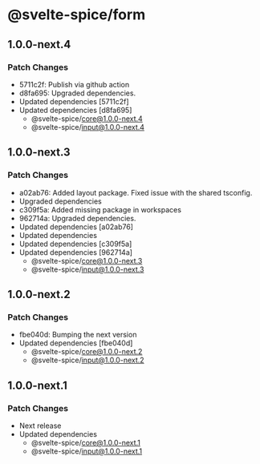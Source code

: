 # @svelte-spice/form

## 1.0.0-next.4

### Patch Changes

- 5711c2f: Publish via github action
- d8fa695: Upgraded dependencies.
- Updated dependencies [5711c2f]
- Updated dependencies [d8fa695]
  - @svelte-spice/core@1.0.0-next.4
  - @svelte-spice/input@1.0.0-next.4

## 1.0.0-next.3

### Patch Changes

- a02ab76: Added layout package. Fixed issue with the shared tsconfig.
- Upgraded dependencies
- c309f5a: Added missing package in workspaces
- 962714a: Upgraded dependencies.
- Updated dependencies [a02ab76]
- Updated dependencies
- Updated dependencies [c309f5a]
- Updated dependencies [962714a]
  - @svelte-spice/core@1.0.0-next.3
  - @svelte-spice/input@1.0.0-next.3

## 1.0.0-next.2

### Patch Changes

- fbe040d: Bumping the next version
- Updated dependencies [fbe040d]
  - @svelte-spice/core@1.0.0-next.2
  - @svelte-spice/input@1.0.0-next.2

## 1.0.0-next.1

### Patch Changes

- Next release
- Updated dependencies
  - @svelte-spice/core@1.0.0-next.1
  - @svelte-spice/input@1.0.0-next.1

